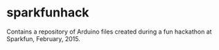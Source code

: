 # sparkfunhack

Contains a repository of Arduino files created during a fun hackathon at Sparkfun, February, 2015.